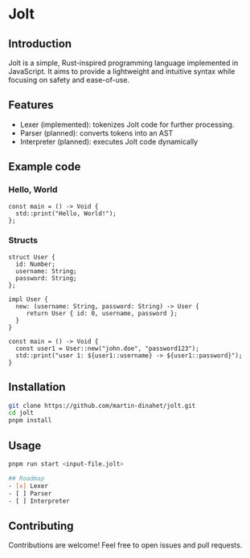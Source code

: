 # Jolt

## Introduction
Jolt is a simple, Rust-inspired programming language implemented in JavaScript. It aims to provide a lightweight and intuitive syntax while focusing on safety and ease-of-use.

## Features
- Lexer (implemented): tokenizes Jolt code for further processing.
- Parser (planned): converts tokens into an AST
- Interpreter (planned): executes Jolt code dynamically

## Example code
### Hello, World
```
const main = () -> Void {
  std::print("Hello, World!");
};
```
### Structs
```
struct User {
  id: Number;
  username: String;
  password: String;
};

impl User {
  new: (username: String, password: String) -> User {
     return User { id: 0, username, password };
  }
}

const main = () -> Void {
  const user1 = User::new("john.doe", "password123");
  std::print("user 1: ${user1::username} -> ${user1::password}");
}
```

## Installation
```sh
git clone https://github.com/martin-dinahet/jolt.git
cd jolt
pnpm install
```

## Usage
```sh
pnpm run start <input-file.jolt>

## Roadmap
- [x] Lexer
- [ ] Parser
- [ ] Interpreter

```

## Contributing
Contributions are welcome! Feel free to open issues and pull requests.
